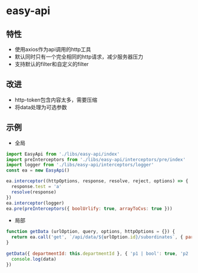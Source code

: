 # easy-api

## 特性

+ 使用axios作为api调用的http工具
+ 默认同时只有一个完全相同的http请求，减少服务器压力
+ 支持默认的filter和自定义的filter

## 改进

+ http-token包含内容太多，需要压缩
+ 将data处理为可选参数

## 示例

+ 全局
```javascript
import EasyApi from './libs/easy-api/index'
import preInterceptors from './libs/easy-api/interceptors/pre/index'
import logger from './libs/easy-api/interceptors/logger'
const ea = new EasyApi()

ea.interceptor((httpOptions, response, resolve, reject, options) => {
  response.test = 'a'
  resolve(response)
})
ea.interceptor(logger)
ea.pre(preInterceptors({ boolUrlify: true, arrayToCvs: true }))
```

+ 局部
```javascript
function getData (urlOption, query, options, httpOptions = {}) {
  return ea.call('get', `/api/data/${urlOption.id}/subordinates`, { params: query }, options)
}
  
getData({ departmentId: this.departmentId }, { 'p1 | bool': true, 'p2 | array': [1, 2] }, { loading: true }).then((data) => {
  console.log(data)
})
```
